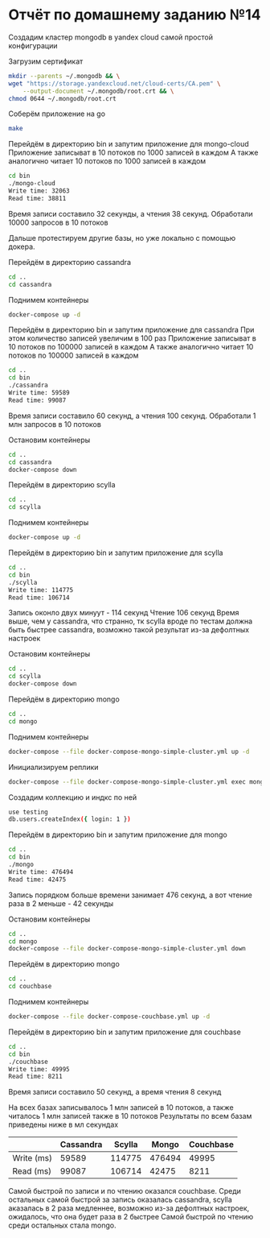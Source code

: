 # Отчёт по домашнему заданию №14

Создадим кластер mongodb в yandex cloud самой простой конфигурации

Загрузим сертификат

```bash
mkdir --parents ~/.mongodb && \
wget "https://storage.yandexcloud.net/cloud-certs/CA.pem" \
    --output-document ~/.mongodb/root.crt && \
chmod 0644 ~/.mongodb/root.crt
```

Соберём приложение на go
```bash
make
```

Перейдём в директорию bin и запутим приложение для mongo-cloud
Приложение записыват в 10 потоков по 1000 записей в каждом
А также аналогично читает 10 потоков по 1000 записей в каждом
```bash
cd bin
./mongo-cloud
Write time: 32063
Read time: 38811
```

Время записи составило 32 секунды, а чтения 38 секунд.
Обработали 10000 запросов в 10 потоков

Дальше протестируем другие базы, но уже локально с помощью докера.

Перейдём в директорию cassandra
```bash
cd ..
cd cassandra
```

Поднимем контейнеры
```bash
docker-compose up -d
```

Перейдём в директорию bin и запутим приложение для cassandra
При этом количество записей увеличим в 100 раз
Приложение записыват в 10 потоков по 100000 записей в каждом
А также аналогично читает 10 потоков по 100000 записей в каждом
```bash
cd ..
cd bin
./cassandra
Write time: 59589
Read time: 99087
```

Время записи составило 60 секунд, а чтения 100 секунд.
Обработали 1 млн запросов в 10 потоков

Остановим контейнеры
```bash
cd ..
cd cassandra
docker-compose down
```

Перейдём в директорию scylla
```bash
cd ..
cd scylla
```

Поднимем контейнеры
```bash
docker-compose up -d
```

Перейдём в директорию bin и запутим приложение для scylla
```bash
cd ..
cd bin
./scylla
Write time: 114775
Read time: 106714
```

Запись оконло двух минуут - 114 секунд
Чтение 106 секунд
Время выше, чем у cassandra, что странно, тк scylla вроде по тестам должна быть быстрее cassandra, возможно такой результат из-за дефолтных настроек

Остановим контейнеры
```bash
cd ..
cd scylla
docker-compose down
```

Перейдём в директорию mongo
```bash
cd ..
cd mongo
```

Поднимем контейнеры
```bash
docker-compose --file docker-compose-mongo-simple-cluster.yml up -d
```

Инициализируем реплики
```bash
docker-compose --file docker-compose-mongo-simple-cluster.yml exec mongodb_1 sh -c "mongosh < /scripts/init-shards.js"
```

Создадим коллекцию и индкс по ней
```bash
use testing
db.users.createIndex({ login: 1 })
```

Перейдём в директорию bin и запутим приложение для mongo
```bash
cd ..
cd bin
./mongo
Write time: 476494
Read time: 42475
```

Запись порядком больше времени занимает 476 секунд, а вот чтение раза в 2 меньше - 42 секунды

Остановим контейнеры
```bash
cd ..
cd mongo
docker-compose --file docker-compose-mongo-simple-cluster.yml down
```

Перейдём в директорию mongo
```bash
cd ..
cd couchbase
```

Поднимем контейнеры
```bash
docker-compose --file docker-compose-couchbase.yml up -d
```

Перейдём в директорию bin и запутим приложение для couchbase
```bash
cd ..
cd bin
./couchbase
Write time: 49995
Read time: 8211
```

Время записи составило 50 секунд, а время чтения 8 секунд

На всех базах записывалось 1 млн записей в 10 потоков, а также читалось 1 млн записей также в 10 потоков
Результаты по всем базам приведены ниже в мл секундах

|            | Cassandra | Scylla  | Mongo   | Couchbase |
|------------|-----------|---------|---------|-----------|
| Write (ms) | 59589     | 114775  | 476494  | 49995     |
| Read (ms)  | 99087     | 106714  | 42475   | 8211      |

Самой быстрой по записи и по чтению оказался couchbase.
Среди остальных самой быстрой за запись оказалась cassandra, scylla аказалась в 2 раза медленнее, возможно из-за дефолтных настроек, ожидалось, что она будет раза в 2 быстрее
Самой быстрой по чтению среди остальных стала mongo.